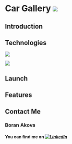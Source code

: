 # Car Gallery ![](https://img.shields.io/badge/build-passing-informational?style=flat&logo=<LOGO_NAME>&logoColor=green&color=green)


## Introduction ##

## Technologies ##
![](https://img.shields.io/badge/Swift-5-informational?style=flat&logo=<LOGO_NAME>&logoColor=orange&color=orange)

![](https://img.shields.io/badge/build-passing-informational?style=flat&logo=<LOGO_NAME>&logoColor=blue&color=blue)



## Launch ##

## Features ##

## Contact Me ##

### Boran Akova ### 
#### You can find me on  *_[![LinkedIn][1.2]][1]_* ####

[1.2]: https://img.shields.io/badge/-in-blue
[1]: https://www.linkedin.com/in/boran-akova-328477171/
